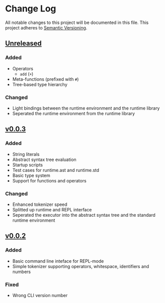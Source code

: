 # Change Log
All notable changes to this project will be documented in this file.
This project adheres to [Semantic Versioning](https://semver.org).

## [Unreleased]
### Added
- Operators
  - `add` (`+`)
- Meta-functions (prefixed with `#`)
- Tree-based type hierarchy

### Changed
- Light bindings between the runtime environment and the runtime library
- Seperated the runtime environment from the runtime library

## [v0.0.3]
### Added
- String literals
- Abstract syntax tree evaluation
- Startup scripts
- Test cases for runtime.ast and runtime.std
- Basic type system
- Support for functions and operators

### Changed
- Enhanced tokenizer speed
- Splitted up runtime and REPL interface
- Seperated the executor into the abstract syntax tree and the standard runtime environment

## [v0.0.2]
### Added
- Basic command line inteface for REPL-mode
- Simple tokenizer supporting operators, whitespace, identifiers and numbers

### Fixed
- Wrong CLI version number


[Unreleased]: https://github.com/lnsp/tea/compare/v0.0.3...master
[v0.0.3]: https://github.com/lnsp/tea/compare/v0.0.2...v0.0.3
[v0.0.2]: https://github.com/lnsp/tea/compare/v0.0.1...v0.0.2

